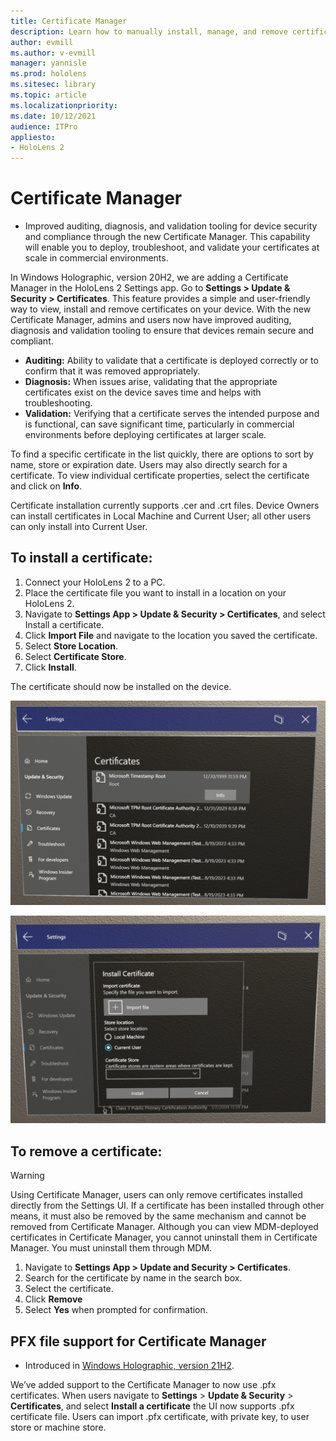 ```yaml
---
title: Certificate Manager
description: Learn how to manually install, manage, and remove certificates on HoloLens 2 mixed reality devices.
author: evmill
ms.author: v-evmill
manager: yannisle
ms.prod: hololens
ms.sitesec: library
ms.topic: article
ms.localizationpriority:
ms.date: 10/12/2021
audience: ITPro
appliesto:
- HoloLens 2
---
```


# Certificate Manager

- Improved auditing, diagnosis, and validation tooling for device security and compliance through the new Certificate Manager. This capability will enable you to deploy, troubleshoot, and validate your certificates at scale in commercial environments.

In Windows Holographic, version 20H2, we are adding a Certificate Manager in the HoloLens 2 Settings app. Go to **Settings > Update & Security > Certificates**. This feature provides a simple and user-friendly way to view, install and remove certificates on your device. With the new Certificate Manager, admins and users now have improved auditing, diagnosis and validation tooling to ensure that devices remain secure and compliant.

-	**Auditing:** Ability to validate that a certificate is deployed correctly or to confirm that it was removed appropriately.
-	**Diagnosis:** When issues arise, validating that the appropriate certificates exist on the device saves time and helps with troubleshooting.
-	**Validation:** Verifying that a certificate serves the intended purpose and is functional, can save significant time, particularly in commercial environments before deploying certificates at larger scale.

To find a specific certificate in the list quickly, there are options to sort by name, store or expiration date. Users may also directly search for a certificate. To view individual certificate properties, select the certificate and click on **Info**.

Certificate installation currently supports .cer and .crt files. Device Owners can install certificates in Local Machine and Current User;  all other users can only install into Current User.

## To install a certificate:

1.	Connect your HoloLens 2 to a PC.
1.	Place the certificate file you want to install in a location on your HoloLens 2.
1.	Navigate to **Settings App > Update & Security > Certificates**, and select Install a certificate.
1.	Click **Import File** and navigate to the location you saved the certificate.
1.	Select **Store Location**.
1.	Select **Certificate Store**.
1.	Click **Install**.

The certificate should now be installed on the device.

![Certificate viewer in the Settings app under Certificates.](images/certificate-viewer-device.jpg)

![Picture showing how to use Certificate UI to install a certificate in Settings.](images/certificate-device-install.jpg)

## To remove a certificate:

> [!WARNING]
> Using Certificate Manager, users can only remove certificates installed directly from the Settings UI. If a certificate has been installed through other means, it must also be removed by the same mechanism and cannot be removed from Certificate Manager. Although you can view MDM-deployed certificates in Certificate Manager, you cannot uninstall them in Certificate Manager. You must uninstall them through MDM.

1. Navigate to **Settings App > Update and Security > Certificates**.
1. Search for the certificate by name in the search box.
1. Select the certificate.
1. Click **Remove**
1. Select **Yes** when prompted for confirmation.

## PFX file support for Certificate Manager

- Introduced in [Windows Holographic, version 21H2](hololens-release-notes.md#windows-holographic-version-21h2).

 We’ve added support to the Certificate Manager to now use .pfx certificates. When users navigate to **Settings** > **Update & Security** > **Certificates**, and select **Install a certificate** the UI now supports .pfx certificate file.
Users can import .pfx certificate, with private key, to user store or machine store.